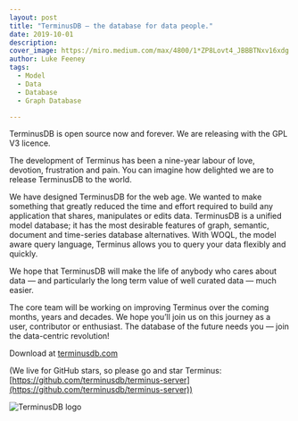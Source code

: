 ```yaml
---
layout: post
title: "TerminusDB — the database for data people."
date: 2019-10-01
description:
cover_image: https://miro.medium.com/max/4800/1*ZP8Lovt4_JBBBTNxv16xdg.jpeg
author: Luke Feeney
tags:
  - Model
  - Data
  - Database
  - Graph Database

---
```

TerminusDB is open source now and forever. We are releasing with the GPL V3 licence.

The development of Terminus has been a nine-year labour of love, devotion, frustration and pain. You can imagine how delighted we are to release TerminusDB to the world.

We have designed TerminusDB for the web age. We wanted to make something that greatly reduced the time and effort required to build any application that shares, manipulates or edits data. TerminusDB is a unified model database; it has the most desirable features of graph, semantic, document and time-series database alternatives. With WOQL, the model aware query language, Terminus allows you to query your data flexibly and quickly.

We hope that TerminusDB will make the life of anybody who cares about data — and particularly the long term value of well curated data — much easier.

The core team will be working on improving Terminus over the coming months, years and decades. We hope you’ll join us on this journey as a user, contributor or enthusiast. The database of the future needs you — join the data-centric revolution!

Download at [terminusdb.com](http://www.terminusdb.com/)

(We live for GitHub stars, so please go and star Terminus: [https://github.com/terminusdb/terminus-server](https://github.com/terminusdb/terminus-server))

![TerminusDB logo](/blog/assets/images/terminusdb_logo.png)
